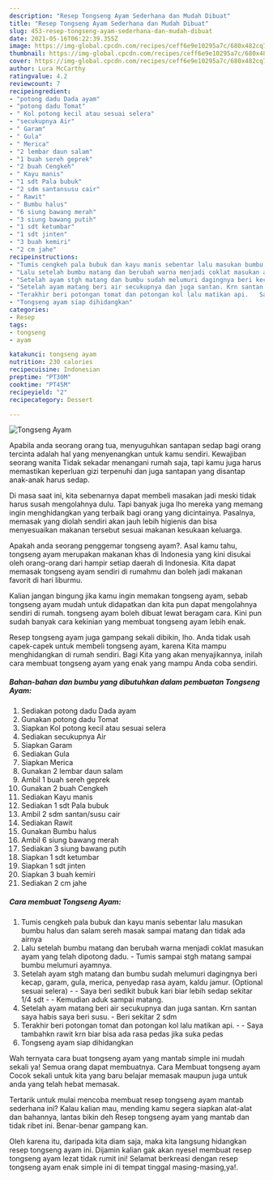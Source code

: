 ```yaml
---
description: "Resep Tongseng Ayam Sederhana dan Mudah Dibuat"
title: "Resep Tongseng Ayam Sederhana dan Mudah Dibuat"
slug: 453-resep-tongseng-ayam-sederhana-dan-mudah-dibuat
date: 2021-05-16T06:22:39.355Z
image: https://img-global.cpcdn.com/recipes/ceff6e9e10295a7c/680x482cq70/tongseng-ayam-foto-resep-utama.jpg
thumbnail: https://img-global.cpcdn.com/recipes/ceff6e9e10295a7c/680x482cq70/tongseng-ayam-foto-resep-utama.jpg
cover: https://img-global.cpcdn.com/recipes/ceff6e9e10295a7c/680x482cq70/tongseng-ayam-foto-resep-utama.jpg
author: Lura McCarthy
ratingvalue: 4.2
reviewcount: 7
recipeingredient:
- "potong dadu Dada ayam"
- "potong dadu Tomat"
- " Kol potong kecil atau sesuai selera"
- "secukupnya Air"
- " Garam"
- " Gula"
- " Merica"
- "2 lembar daun salam"
- "1 buah sereh geprek"
- "2 buah Cengkeh"
- " Kayu manis"
- "1 sdt Pala bubuk"
- "2 sdm santansusu cair"
- " Rawit"
- " Bumbu halus"
- "6 siung bawang merah"
- "3 siung bawang putih"
- "1 sdt ketumbar"
- "1 sdt jinten"
- "3 buah kemiri"
- "2 cm jahe"
recipeinstructions:
- "Tumis cengkeh pala bubuk dan kayu manis sebentar lalu masukan bumbu halus dan salam sereh masak sampai matang dan tidak ada airnya"
- "Lalu setelah bumbu matang dan berubah warna menjadi coklat masukan ayam yang telah dipotong dadu.  Tumis sampai stgh matang sampai bumbu melumuri ayamnya."
- "Setelah ayam stgh matang dan bumbu sudah melumuri dagingnya beri kecap, garam, gula, merica, penyedap rasa ayam, kaldu jamur. (Optional sesuai selera)   Saya beri sedikit bubuk kari biar lebih sedap sekitar 1/4 sdt  Kemudian aduk sampai matang."
- "Setelah ayam matang beri air secukupnya dan juga santan. Krn santan saya habis saya beri susu.  Beri sekitar 2 sdm"
- "Terakhir beri potongan tomat dan potongan kol lalu matikan api.   Saya tambahkn rawit krn biar bisa ada rasa pedas jika suka pedas"
- "Tongseng ayam siap dihidangkan"
categories:
- Resep
tags:
- tongseng
- ayam

katakunci: tongseng ayam 
nutrition: 230 calories
recipecuisine: Indonesian
preptime: "PT30M"
cooktime: "PT45M"
recipeyield: "2"
recipecategory: Dessert

---
```



![Tongseng Ayam](https://img-global.cpcdn.com/recipes/ceff6e9e10295a7c/680x482cq70/tongseng-ayam-foto-resep-utama.jpg)

Apabila anda seorang orang tua, menyuguhkan santapan sedap bagi orang tercinta adalah hal yang menyenangkan untuk kamu sendiri. Kewajiban seorang  wanita Tidak sekadar menangani rumah saja, tapi kamu juga harus memastikan keperluan gizi terpenuhi dan juga santapan yang disantap anak-anak harus sedap.

Di masa  saat ini, kita sebenarnya dapat membeli masakan jadi meski tidak harus susah mengolahnya dulu. Tapi banyak juga lho mereka yang memang ingin menghidangkan yang terbaik bagi orang yang dicintainya. Pasalnya, memasak yang diolah sendiri akan jauh lebih higienis dan bisa menyesuaikan makanan tersebut sesuai makanan kesukaan keluarga. 



Apakah anda seorang penggemar tongseng ayam?. Asal kamu tahu, tongseng ayam merupakan makanan khas di Indonesia yang kini disukai oleh orang-orang dari hampir setiap daerah di Indonesia. Kita dapat memasak tongseng ayam sendiri di rumahmu dan boleh jadi makanan favorit di hari liburmu.

Kalian jangan bingung jika kamu ingin memakan tongseng ayam, sebab tongseng ayam mudah untuk didapatkan dan kita pun dapat mengolahnya sendiri di rumah. tongseng ayam boleh dibuat lewat beragam cara. Kini pun sudah banyak cara kekinian yang membuat tongseng ayam lebih enak.

Resep tongseng ayam juga gampang sekali dibikin, lho. Anda tidak usah capek-capek untuk membeli tongseng ayam, karena Kita mampu menghidangkan di rumah sendiri. Bagi Kita yang akan menyajikannya, inilah cara membuat tongseng ayam yang enak yang mampu Anda coba sendiri.

<!--inarticleads1-->

##### Bahan-bahan dan bumbu yang dibutuhkan dalam pembuatan Tongseng Ayam:

1. Sediakan potong dadu Dada ayam
1. Gunakan potong dadu Tomat
1. Siapkan  Kol potong kecil atau sesuai selera
1. Sediakan secukupnya Air
1. Siapkan  Garam
1. Sediakan  Gula
1. Siapkan  Merica
1. Gunakan 2 lembar daun salam
1. Ambil 1 buah sereh geprek
1. Gunakan 2 buah Cengkeh
1. Sediakan  Kayu manis
1. Sediakan 1 sdt Pala bubuk
1. Ambil 2 sdm santan/susu cair
1. Sediakan  Rawit
1. Gunakan  Bumbu halus
1. Ambil 6 siung bawang merah
1. Sediakan 3 siung bawang putih
1. Siapkan 1 sdt ketumbar
1. Siapkan 1 sdt jinten
1. Siapkan 3 buah kemiri
1. Sediakan 2 cm jahe




<!--inarticleads2-->

##### Cara membuat Tongseng Ayam:

1. Tumis cengkeh pala bubuk dan kayu manis sebentar lalu masukan bumbu halus dan salam sereh masak sampai matang dan tidak ada airnya
1. Lalu setelah bumbu matang dan berubah warna menjadi coklat masukan ayam yang telah dipotong dadu.  - Tumis sampai stgh matang sampai bumbu melumuri ayamnya.
1. Setelah ayam stgh matang dan bumbu sudah melumuri dagingnya beri kecap, garam, gula, merica, penyedap rasa ayam, kaldu jamur. (Optional sesuai selera)  -  - Saya beri sedikit bubuk kari biar lebih sedap sekitar 1/4 sdt -  - Kemudian aduk sampai matang.
1. Setelah ayam matang beri air secukupnya dan juga santan. Krn santan saya habis saya beri susu.  - Beri sekitar 2 sdm
1. Terakhir beri potongan tomat dan potongan kol lalu matikan api.  -  - Saya tambahkn rawit krn biar bisa ada rasa pedas jika suka pedas
1. Tongseng ayam siap dihidangkan




Wah ternyata cara buat tongseng ayam yang mantab simple ini mudah sekali ya! Semua orang dapat membuatnya. Cara Membuat tongseng ayam Cocok sekali untuk kita yang baru belajar memasak maupun juga untuk anda yang telah hebat memasak.

Tertarik untuk mulai mencoba membuat resep tongseng ayam mantab sederhana ini? Kalau kalian mau, mending kamu segera siapkan alat-alat dan bahannya, lantas bikin deh Resep tongseng ayam yang mantab dan tidak ribet ini. Benar-benar gampang kan. 

Oleh karena itu, daripada kita diam saja, maka kita langsung hidangkan resep tongseng ayam ini. Dijamin kalian gak akan nyesel membuat resep tongseng ayam lezat tidak rumit ini! Selamat berkreasi dengan resep tongseng ayam enak simple ini di tempat tinggal masing-masing,ya!.

